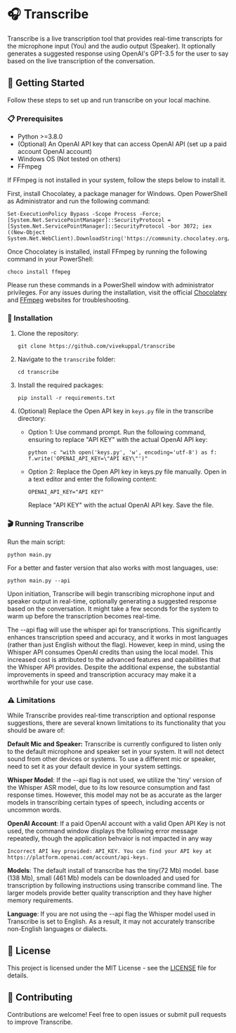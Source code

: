 
# 🎧 Transcribe

Transcribe is a live transcription tool that provides real-time transcripts for the microphone input (You) and the audio output (Speaker). It optionally generates a suggested response using OpenAI's GPT-3.5 for the user to say based on the live transcription of the conversation.

## 🚀 Getting Started

Follow these steps to set up and run transcribe on your local machine.

### 📋 Prerequisites

- Python >=3.8.0
- (Optional) An OpenAI API key that can access OpenAI API (set up a paid account OpenAI account)
- Windows OS (Not tested on others)
- FFmpeg 

If FFmpeg is not installed in your system, follow the steps below to install it.

First, install Chocolatey, a package manager for Windows. Open PowerShell as Administrator and run the following command:
```
Set-ExecutionPolicy Bypass -Scope Process -Force; [System.Net.ServicePointManager]::SecurityProtocol = [System.Net.ServicePointManager]::SecurityProtocol -bor 3072; iex ((New-Object System.Net.WebClient).DownloadString('https://community.chocolatey.org/install.ps1'))
```
Once Chocolatey is installed, install FFmpeg by running the following command in your PowerShell:
```
choco install ffmpeg
```
Please run these commands in a PowerShell window with administrator privileges. For any issues during the installation, visit the official [Chocolatey](https://chocolatey.org/) and [FFmpeg](https://ffmpeg.org/) websites for troubleshooting.

### 🔧 Installation

1. Clone the repository:

   ```
   git clone https://github.com/vivekuppal/transcribe
   ```

2. Navigate to the `transcribe` folder:

   ```
   cd transcribe
   ```

3. Install the required packages:

   ```
   pip install -r requirements.txt
   ```
   
4. (Optional) Replace the Open API key in `keys.py` file in the transcribe directory:

   - Option 1: Use command prompt. Run the following command, ensuring to replace "API KEY" with the actual OpenAI API key:

      ```
      python -c "with open('keys.py', 'w', encoding='utf-8') as f: f.write('OPENAI_API_KEY=\"API KEY\"')"
      ```

   - Option 2: Replace the Open API key in keys.py file manually. Open in a text editor and enter the following content:
   
      ```
      OPENAI_API_KEY="API KEY"
      ```
      Replace "API KEY" with the actual OpenAI API key. Save the file.

### 🎬 Running Transcribe

Run the main script:

```
python main.py
```

For a better and faster version that also works with most languages, use:

```
python main.py --api
```

Upon initiation, Transcribe will begin transcribing microphone input and speaker output in real-time, optionally generating a suggested response based on the conversation. It might take a few seconds for the system to warm up before the transcription becomes real-time.

The --api flag will use the whisper api for transcriptions. This significantly enhances transcription speed and accuracy, and it works in most languages (rather than just English without the flag). However, keep in mind, using the Whisper API consumes OpenAI credits than using the local model. This increased cost is attributed to the advanced features and capabilities that the Whisper API provides. Despite the additional expense, the substantial improvements in speed and transcription accuracy may make it a worthwhile for your use case.

### ⚠️ Limitations

While Transcribe provides real-time transcription and optional response suggestions, there are several known limitations to its functionality that you should be aware of:

**Default Mic and Speaker:** Transcribe is currently configured to listen only to the default microphone and speaker set in your system. It will not detect sound from other devices or systems. To use a different mic or speaker, need to set it as your default device in your system settings.

**Whisper Model**: If the --api flag is not used, we utilize the 'tiny' version of the Whisper ASR model, due to its low resource consumption and fast response times. However, this model may not be as accurate as the larger models in transcribing certain types of speech, including accents or uncommon words.

**OpenAI Account**: If a paid OpenAI account with a valid Open API Key is not used, the command window displays the following error message repeatedly, though the application behvaior is not impacted in any way
```
Incorrect API key provided: API_KEY. You can find your API key at https://platform.openai.com/account/api-keys.
```

**Models**: The default install of transcribe has the tiny(72 Mb) model. base (138 Mb), small (461 Mb) models can be downloaded and used for transcription by following instructions using transcribe command line. The larger models provide better quality transcription and they have higher memory requirements.

**Language**: If you are not using the --api flag the Whisper model used in Transcribe is set to English. As a result, it may not accurately transcribe non-English languages or dialects. 

## 📖 License

This project is licensed under the MIT License - see the [LICENSE](LICENSE) file for details.

## 🤝 Contributing

Contributions are welcome! Feel free to open issues or submit pull requests to improve Transcribe.
